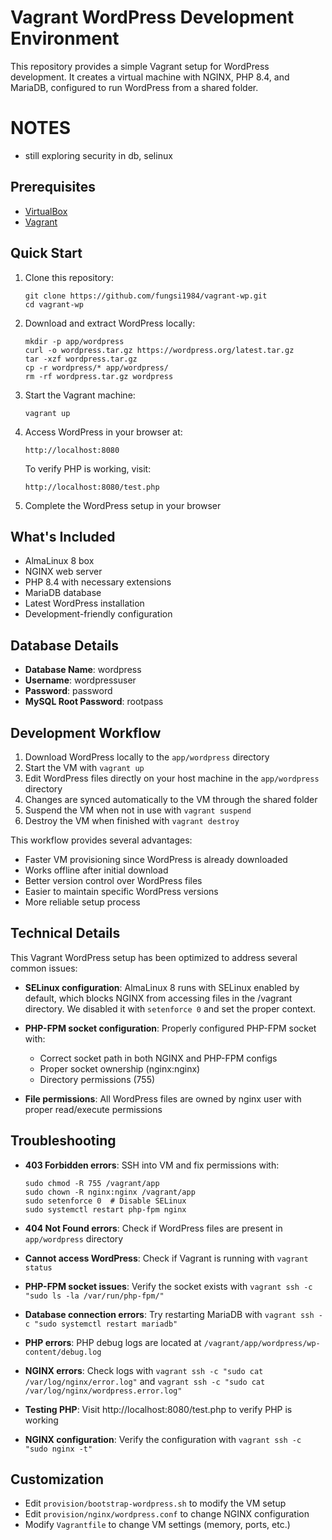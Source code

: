# Vagrant WordPress Development Environment

This repository provides a simple Vagrant setup for WordPress development. It creates a virtual machine with NGINX, PHP 8.4, and MariaDB, configured to run WordPress from a shared folder.

# NOTES
- still exploring security in db, selinux

## Prerequisites

- [VirtualBox](https://www.virtualbox.org/)
- [Vagrant](https://www.vagrantup.com/)

## Quick Start

1. Clone this repository:
   ```
   git clone https://github.com/fungsi1984/vagrant-wp.git
   cd vagrant-wp
   ```

2. Download and extract WordPress locally:
   ```
   mkdir -p app/wordpress
   curl -o wordpress.tar.gz https://wordpress.org/latest.tar.gz
   tar -xzf wordpress.tar.gz
   cp -r wordpress/* app/wordpress/
   rm -rf wordpress.tar.gz wordpress
   ```

3. Start the Vagrant machine:
   ```
   vagrant up
   ```

4. Access WordPress in your browser at:
   ```
   http://localhost:8080
   ```
   
   To verify PHP is working, visit:
   ```
   http://localhost:8080/test.php
   ```

5. Complete the WordPress setup in your browser

## What's Included

- AlmaLinux 8 box
- NGINX web server
- PHP 8.4 with necessary extensions
- MariaDB database
- Latest WordPress installation
- Development-friendly configuration

## Database Details

- **Database Name**: wordpress
- **Username**: wordpressuser
- **Password**: password
- **MySQL Root Password**: rootpass

## Development Workflow

1. Download WordPress locally to the `app/wordpress` directory
2. Start the VM with `vagrant up`
3. Edit WordPress files directly on your host machine in the `app/wordpress` directory
4. Changes are synced automatically to the VM through the shared folder
5. Suspend the VM when not in use with `vagrant suspend`
6. Destroy the VM when finished with `vagrant destroy`

This workflow provides several advantages:
- Faster VM provisioning since WordPress is already downloaded
- Works offline after initial download
- Better version control over WordPress files
- Easier to maintain specific WordPress versions
- More reliable setup process

## Technical Details

This Vagrant WordPress setup has been optimized to address several common issues:

- **SELinux configuration**: AlmaLinux 8 runs with SELinux enabled by default, which blocks NGINX from accessing files in the /vagrant directory. We disabled it with `setenforce 0` and set the proper context.

- **PHP-FPM socket configuration**: Properly configured PHP-FPM socket with:
  - Correct socket path in both NGINX and PHP-FPM configs
  - Proper socket ownership (nginx:nginx)
  - Directory permissions (755)

- **File permissions**: All WordPress files are owned by nginx user with proper read/execute permissions

## Troubleshooting

- **403 Forbidden errors**: SSH into VM and fix permissions with:
  ```
  sudo chmod -R 755 /vagrant/app
  sudo chown -R nginx:nginx /vagrant/app
  sudo setenforce 0  # Disable SELinux
  sudo systemctl restart php-fpm nginx
  ```

- **404 Not Found errors**: Check if WordPress files are present in `app/wordpress` directory
- **Cannot access WordPress**: Check if Vagrant is running with `vagrant status`
- **PHP-FPM socket issues**: Verify the socket exists with `vagrant ssh -c "sudo ls -la /var/run/php-fpm/"`
- **Database connection errors**: Try restarting MariaDB with `vagrant ssh -c "sudo systemctl restart mariadb"`
- **PHP errors**: PHP debug logs are located at `/vagrant/app/wordpress/wp-content/debug.log`
- **NGINX errors**: Check logs with `vagrant ssh -c "sudo cat /var/log/nginx/error.log"` and `vagrant ssh -c "sudo cat /var/log/nginx/wordpress.error.log"`
- **Testing PHP**: Visit http://localhost:8080/test.php to verify PHP is working
- **NGINX configuration**: Verify the configuration with `vagrant ssh -c "sudo nginx -t"`

## Customization

- Edit `provision/bootstrap-wordpress.sh` to modify the VM setup
- Edit `provision/nginx/wordpress.conf` to change NGINX configuration
- Modify `Vagrantfile` to change VM settings (memory, ports, etc.)